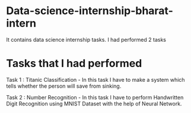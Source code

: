 # Data-science-internship-bharat-intern
It contains data science internship tasks. I had performed 2 tasks
# Tasks that I had performed

Task 1 : Titanic Classification - In this task I have to make a system which tells whether the person will save from sinking.

Task 2 : Number Recognition - In this task I have to perform Handwritten Digit Recognition using MNIST Dataset with the help of Neural Network.
